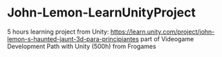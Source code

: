 # John-Lemon-LearnUnityProject
 
5 hours learning project from Unity: https://learn.unity.com/project/john-lemon-s-haunted-jaunt-3d-para-principiantes part of Videogame Development Path with Unity (500h) from Frogames
